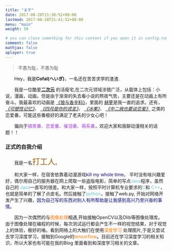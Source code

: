 ```yaml
---
title: "关于"
date: 2017-08-20T21:38:52+08:00
lastmod: 2017-08-28T21:41:52+08:00
menu: "main"
weight: 50

# you can close something for this content if you open it in config.toml.
comment: false
mathjax: false
aplayer: true
---
```


<div class="zh post-container">
    <!--copied from markdown -->
    <blockquote><p>不愚为耻，不愚为耻</p></blockquote>
    <p>&emsp;&emsp;Hey，我是<strong>Cofal(へいぎ)</strong>，一名还在苦苦求学的渣渣.</p>
    <p>
        &emsp;&emsp;我是一位酷爱<strong><a href="{{ site.url }}/tags/#二次元">二次元</a></strong>
        的活瘦宅,在二次元领域涉猎广泛，从载体上包括：小说，漫画，动画。但是由于渐渐的失去看小说的熬夜气势，主要还是在动画上有所奋斗。我最喜欢的动画是
        <a href="https://www.bilibili.com/bangumi/play/ss1071/">《狼与香辛料》</a>，里面的
        <a href="https://baike.baidu.com/item/%E8%B5%AB%E8%90%9D/10074198?fr=aladdin">赫萝</a>是我一直的追求。还有，
        <i>
            <a href="https://www.bilibili.com/bangumi/play/ss1552/">《可塑性记忆》</a>、
            <a href="https://www.bilibili.com/bangumi/play/ss1699/">《四月是你的谎言》</a>、
            <a href="https://www.bilibili.com/bangumi/play/ss3398/">《冰果》</a>、
            <a href="https://www.bilibili.com/bangumi/play/ss4340/">《中二病也要谈恋爱》</a>
        </i>
        之类的恋爱番，可能这些番极好的满足了老夫的少女心吧！
    </p>
    <p>
    &emsp;&emsp;偏向于<font color="#9f3ed5">搞笑番、恋爱番、催泪番、萌系番</font>，欢迎大家和我聊动漫相关的话题！！
    </p>
    <h3>正式的自我介绍</h3>
    <p>
        &emsp;&emsp;我是一名<font color="#A65800" size="+2">打工人</font>。
    </p>
    <p>
        &emsp;&emsp;和大家一样，在宿舍依靠着动漫游戏<font color="#090974">kill my whole time</font>。
        平时没有啥兴趣爱好，偶尔用自己的服务器在网上爬取一些盗版电影，简单的写点<font color="#5dc8cd">Java</font>程序，虽然自己的
        <font color="#5dc8cd">Java</font>一直写的很差。和大家一样，按照平时计算机专业要求的<font color="#5dc8cd">C</font>和
        <font color="#5dc8cd">C++</font>，也就是简单的了解了点皮毛。然后接触了<font color="#5dc8cd">python</font>，接触了web.py,
        开始对网络开发产生了兴趣，<font color="#090974">因为自己写的东西对别人有所帮助是让我感到高兴乃至兴奋的事情</font>。
    </p>
    <p>
        &emsp;&emsp;因为一次偶然的与<font color="#FF7800">图像处理</font>相遇,开始接触OpenCV以及Dlib等图像处理库。
        由于图像处理在编程的时候，每次测试运行都会产生不一样的视觉结果，对于视觉上的体验，极好的咯。看到网络上的大触们在使用<font color="#FF7800">深度学习</font>
        处理图片,于是又尝试去学习深度学习，接触到Google的<font color="#FF7800">tensorflow</font>。目前还在学习深度学习的相关知识，所以大家也有可能在我的Blog
        里面看到和深度学习相关的文章。
    </p>
    <p>
    </p>
</div>
